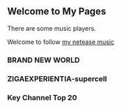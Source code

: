 ## Welcome to My Pages

There are some music players.

Welcome to follow [my netease music](https://music.163.com/#/user/home?id=55641291)

<!-- require APlayer -->
<link rel="stylesheet" href="https://cdn.jsdelivr.net/npm/aplayer/dist/APlayer.min.css">
<script src="https://cdn.jsdelivr.net/npm/aplayer/dist/APlayer.min.js"></script>
<!-- require MetingJS -->
<script src="https://cdn.jsdelivr.net/npm/meting@2/dist/Meting.min.js"></script>
<style type="text/css">
            .aplayer.aplayer-fixed {
                text-transform: uppercase;
                border-radius: 0 15px 15px 0;
                max-width: 418px;
                padding: 10px 10px 0 10px;
                left: 0;
            }
            .aplayer.aplayer-fixed .aplayer-list {
                border: none;
                margin-bottom: 86px;
            }
            .aplayer.aplayer-fixed .aplayer-body {
                background: none;
            }
            .aplayer.aplayer-fixed .aplayer-miniswitcher {
                opacity: .5;
                overflow: hidden;
                border-radius: 0 15px 15px 0;
            }
            .aplayer.aplayer-fixed:hover .aplayer-miniswitcher {
                opacity: .63;
            }
            .aplayer.aplayer-withlist.aplayer-fixed.aplayer-narrow,
            .aplayer.aplayer-withlist.aplayer-fixed.aplayer-narrow .aplayer-body {
                left: -66px !important;
            }
            .aplayer.aplayer-withlist.aplayer-fixed.aplayer-narrow:hover .aplayer-body {
                left: 0 !important;
            }
            #landlord {
                left: 90px;
            }
            .aplayer {
                z-index: 10001 !important;
                background: rgba(255, 255, 255, 0);
            }
            .aplayer .aplayer-info {
                margin-left: 86px;
                height: 86px;
                padding-top: 20px;
            }
            .aplayer .aplayer-pic {
                height: 86px;
                width: 86px;
            }
            .aplayer .aplayer-list.aplayer-list-hide {
                margin-bottom: 76px !important;
            }
            .aplayer .aplayer-notice {
                display: none;
            }
            .aplayer.aplayer-fixed .aplayer-lrc {
                background: rgba(255, 255, 255, 0);
                margin: auto;
                bottom: 0;
                max-width: 800px;
                border-radius: 10px;
            }
        </style>
<meting-js
  id="643137029"
  server="netease"
  type="playlist"
  fixed="true"
  autoplay="true"
  theme="#e6e6e6"
  order="list"
  list-folded="false"
  lyric="none"
      >
</meting-js>

### BRAND NEW WORLD

<!-- require APlayer -->
<link rel="stylesheet" href="https://cdn.jsdelivr.net/npm/aplayer/dist/APlayer.min.css">
<script src="https://cdn.jsdelivr.net/npm/aplayer/dist/APlayer.min.js"></script>
<!-- require MetingJS -->
<script src="https://cdn.jsdelivr.net/npm/meting@2/dist/Meting.min.js"></script>
<meting-js
	id="4938683"
	server="netease"
	type="song"
	theme="#e6e6e6"
	autoplay="false"
	order="list"
	list-folded="false"
	loop="none"
		   >
</meting-js>

### ZIGAEXPERIENTIA-supercell

<!-- require APlayer -->
<link rel="stylesheet" href="https://cdn.jsdelivr.net/npm/aplayer/dist/APlayer.min.css">
<script src="https://cdn.jsdelivr.net/npm/aplayer/dist/APlayer.min.js"></script>
<!-- require MetingJS -->
<script src="https://cdn.jsdelivr.net/npm/meting@2/dist/Meting.min.js"></script>
<meting-js
	id="2711370"
	server="netease"
	type="album"
	fixed="false"
	autoplay="false"
	theme="#e6e6e6"
	order="list"
	list-folded="false"
    	loop="none"
	   >
</meting-js>

### Key Channel Top 20

<!-- require APlayer -->
<link rel="stylesheet" href="https://cdn.jsdelivr.net/npm/aplayer/dist/APlayer.min.css">
<script src="https://cdn.jsdelivr.net/npm/aplayer/dist/APlayer.min.js"></script>
<!-- require MetingJS -->
<script src="https://cdn.jsdelivr.net/npm/meting@2/dist/Meting.min.js"></script>
<meting-js
	id="4882972704"
	server="netease"
	type="playlist"
	fixed="false"
	autoplay="false"
	theme="#e6e6e6"
	order="list"
    loop="none"
	list-folded="false"
		   >
</meting-js>
